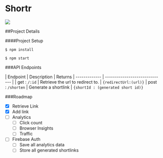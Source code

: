 # Shortr

![](https://shortr.dsen.tech/img/logo.afafeb6b.svg)


##Project Details

####Project Setup

`$ npm install `

`$ npm start `

###API Endpoints
                    
| Endpoint | Description                    | Returns
| ------------- | ------------------------------ |
| get : `/:id`      | Retrieve the url to redirect to.       | `{redirectUrl:(url)}`
| post : `/shorten`    |  Generate a shortlink     | `{shortId : (generated short id)}`

###Roadmap

- [x] Retrieve Link
- [x] Add link
- [ ] Analytics
    - [ ] Click count
    - [ ] Browser Insights
    - [ ] Traffic 
- [ ] Firebase Auth
    - [ ] Save all analytics data
    - [ ] Store all generated shortlinks
